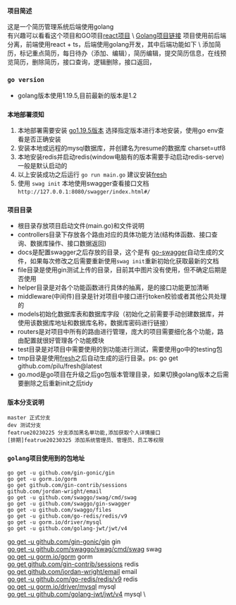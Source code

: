 ### `项目简述`
这是一个简历管理系统后端使用golang \
有兴趣可以看看这个项目和GO项目[react项目](https://github.com/focusdroid/react-ts-resume) \ [Golang项目链接](https://github.com/focusdroid/ResumeManagement)
项目使用前后端分离，前端使用react + ts，后端使用golang开发，其中后端功能如下 \ 
添加简历，标记重点简历，每日待办（添加、编辑），简历编辑，提交简历信息，在线预览简历，删除简历，接口查询，逻辑删除，接口返回，

### `go version`
- golang版本使用1.19.5,目前最新的版本是1.2

### `本地部署须知`
 1. 本地部署需要安装 [go1.19.5版本](https://go.dev/dl/) 选择指定版本进行本地安装，使用go env查看是否正确安装
 2. 安装本地或远程的mysql数据库，并创建名为resume的数据库 charset=utf8
 3. 本地安装redis并启动redis(window电脑有的版本需要手动启动redis-serve)一般是默认启动的
 4. 以上安装成功之后运行 `go run main.go` 建议安装[fresh](https://github.com/gravityblast/fresh)
 5. 使用 `swag init` 本地使用swagger查看接口文档 `http://127.0.0.1:8080/swagger/index.html#/`


### `项目目录`
- 根目录存放项目启动文件(main.go)和文件说明
- controllers目录下存放各个路由对应的具体功能方法(结构体函数、接口查询、数据库操作、接口数据返回)
- docs是配置swagger之后存放的目录，这个是有 [go-swagger](https://github.com/go-swagger/go-swagger)自动生成的文件，如果每次修改之后需要重新使用`swag init`重新初始化获取最新的文档
- file目录是使用gin测试上传的目录，目前其中图片没有使用，但不确定后期是否使用
- helper目录是对各个功能函数进行具体的抽离，是的接口功能更加清晰
- middleware(中间件)目录是针对项目中接口进行token校验或者其他公共处理的
- models初始化数据库表和数据库字段（初始化之前需要手动创建数据库，并使用该数据库地址和数据库名称，数据库密码进行链接）
- routers是对项目中所有的路由进行管理，庞大的项目需要细化各个功能，路由配置就很好管理各个功能模块
- test目录是对项目中需要使用的到功能进行测试，需要使用go中的testing包
- tmp目录是使用[fresh](https://github.com/gravityblast/fresh)之后自动生成的运行目录。ps: go get github.com/pilu/fresh@latest
- go.mod是go项目在升级之后go包版本管理目录，如果切换golang版本之后需要删除之后重新init之后tidy

### `版本分支说明`
```text
master 正式分支
dev 测试分支
featrue20230225 分支添加黑名单功能,添加获取个人详情接口
[排期]featrue20230325 添加系统管理员、管理员、员工等权限
```

### `golang项目使用到的包地址`
```text
go get -u github.com/gin-gonic/gin
go get -u gorm.io/gorm
go get github.com/gin-contrib/sessions
github.com/jordan-wright/email
go get -u github.com/swaggo/swag/cmd/swag
go get -u github.com/swaggo/gin-swagger
go get -u github.com/swaggo/files
go get -u github.com/go-redis/redis/v9
go get -u gorm.io/driver/mysql
go get -u github.com/golang-jwt/jwt/v4
```
[go get -u github.com/gin-gonic/gin](https://github.com/gin-gonic/gin) gin \
[go get -u github.com/swaggo/swag/cmd/swag](github.com/swaggo/swag/cmd/swag) swag \
[go get -u gorm.io/gorm](https://gorm.io/) gorm \
[go get github.com/gin-contrib/sessions](https://github.com/gin-contrib/sessions#redis) redis \
[go get github.com/jordan-wright/email](github.com/jordan-wright/email) email \
[go get -u github.com/go-redis/redis/v9](github.com/go-redis/redis/v9) redis \
[go get -u gorm.io/driver/mysql](gorm.io/driver/mysql) mysql \
[go get -u github.com/golang-jwt/jwt/v4](github.com/golang-jwt/jwt/v4) mysql \